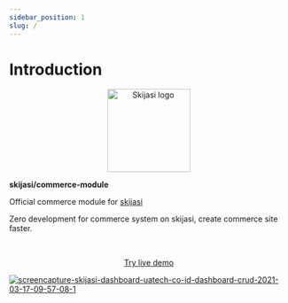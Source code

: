 ```yaml
---
sidebar_position: 1
slug: /
---
```


# Introduction

<p align="center">
  <a href="https://skijasi-docs.uatech.co.id/">
    <img src="img/skijasi-commerce-logo.png" width="150px" alt="Skijasi logo" />  
  </a>
  <p><b>skijasi/commerce-module</b></p>
</p>

<p align="left">Official commerce module for <a href="https://github.com/nadzorservera-croatia/skijasi">skijasi</a></p>
<p align="left">Zero development for commerce system on skijasi, create commerce site faster.</p>
<br />

<p align="center">
  <p align="center"><a href="https://skijasi-demo.uatech.co.id/commerce" target="_blank">Try live demo</a></p>
  <a href="https://skijasi-docs.uatech.co.id/">
    <img src="https://i.ibb.co/mTdhq0T/Screen-Shot-2021-12-08-at-22-47-51.png" alt="screencapture-skijasi-dashboard-uatech-co-id-dashboard-crud-2021-03-17-09-57-08-1" />
  </a>
</p>
